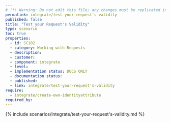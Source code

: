 ```yaml
---
# !!! Warning: Do not edit this file; any changes must be replicated in Excel !!!
permalink: integrate/test-your-request's-validity
published: false
title: "Test your Request's Validity"
type: scenario
toc: true
properties:
  - id: SC102
  - category: Working with Requests
  - description:
  - customer:
  - component: integrate
  - level:
  - implementation status: DOCS ONLY
  - documentation status:
  - published:
  - link: integrate/test-your-request's-validity
require:
  - integrate/create-own-identityattribute
required_by:
---
```


{% include scenarios/integrate/test-your-request's-validity.md %}
